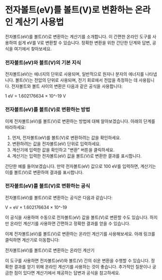 전자볼트(eV)를 볼트(V)로 변환하는 온라인 계산기 사용법
=================================

전자볼트(eV)를 볼트(V)로 변환하는 계산기를 소개합니다. 이 간편한 온라인 도구를 사용하여 쉽게 eV를 V로 변환할 수 있습니다. 정확한 변환을 위한 간단한 단계와 답변, 공식을 여기에서 찾아보세요.

### 전자볼트(eV)와 볼트(V)의 기본 지식

전자볼트(eV)는 에너지의 단위로 사용되며, 일반적으로 원자나 분자의 에너지를 나타냅니다. 볼트(V)는 전압의 단위로 사용되며, 전기 회로에서 전압을 측정하는 데 사용됩니다. 전자볼트와 볼트 사이의 변환은 다음과 같은 공식을 사용합니다:

1 eV = 1.602176634 × 10^-19 V

### 전자볼트(eV)를 볼트(V)로 변환하는 방법

이제 전자볼트(eV)를 볼트(V)로 변환하는 방법에 대해 알아보겠습니다. 아래의 단계를 따라하세요:

1. 먼저, 전자볼트(eV)를 볼트(V)로 변환하려는 값을 확인하세요.
2. 변환하려는 값을 전자볼트(eV) 단위로 입력하세요.
3. 계산기에 입력한 값을 확인하고 "변환" 버튼을 클릭하세요.
4. 계산기는 입력한 전자볼트(eV) 값을 볼트(V)로 변환한 결과를 표시합니다.

간단한 예를 들어보겠습니다. 만약 전자볼트(eV) 값으로 100 eV를 입력하면, 계산기는 이를 볼트(V)로 변환하여 결과를 표시합니다.

### 전자볼트(eV)를 볼트(V)로 변환하는 공식

전자볼트(eV)를 볼트(V)로 변환하는 공식은 다음과 같습니다:

V = eV × 1.602176634 × 10^-19

이 공식을 사용하여 수동으로 전자볼트(eV) 값을 볼트(V)로 변환할 수도 있습니다. 하지만 온라인 계산기를 사용하면 간편하고 정확한 결과를 얻을 수 있습니다.

이제 전자볼트(eV)를 볼트(V)로 변환하는 온라인 계산기를 사용해보세요. 아래 링크를 클릭하면 계산기로 이동합니다:

전자볼트(eV)를 볼트(V)로 변환하는 온라인 계산기

이 도구를 사용하면 전자볼트(eV)와 볼트(V) 간의 쉬운 변환을 수행할 수 있습니다. 정확한 결과를 얻기 위해 온라인 계산기를 사용하는 것이 좋습니다. 추가적인 질문이나 궁금한 점이 있다면 계산기에서 제공하는 답변과 공식을 참고하세요.